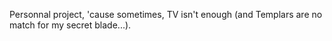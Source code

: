 Personnal project, 'cause sometimes, TV isn't enough (and Templars are no match for my secret blade...).
